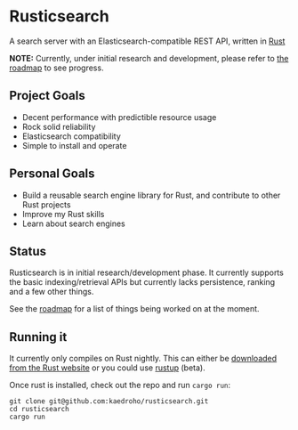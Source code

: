 # Rusticsearch

A search server with an Elasticsearch-compatible REST API, written in [Rust](https://www.rust-lang.org)

**NOTE:** Currently, under initial research and development, please refer to [the roadmap](https://github.com/kaedroho/rusticsearch/wiki/Initial-development-roadmap) to see progress.

## Project Goals

 - Decent performance with predictible resource usage
 - Rock solid reliability
 - Elasticsearch compatibility
 - Simple to install and operate

## Personal Goals

 - Build a reusable search engine library for Rust, and contribute to other Rust projects
 - Improve my Rust skills
 - Learn about search engines

## Status

Rusticsearch is in initial research/development phase. It currently supports the basic indexing/retrieval APIs
but currently lacks persistence, ranking and a few other things.

See the [roadmap](https://github.com/kaedroho/rusticsearch/wiki/Initial-development-roadmap) for a list of things
being worked on at the moment.

## Running it

It currently only compiles on Rust nightly. This can either be [downloaded from the Rust website](https://www.rust-lang.org/en-US/downloads.html) or you could use [rustup](https://github.com/rust-lang-nursery/rustup.rs) (beta).

Once rust is installed, check out the repo and run ``cargo run``:

```
git clone git@github.com:kaedroho/rusticsearch.git
cd rusticsearch
cargo run
```
